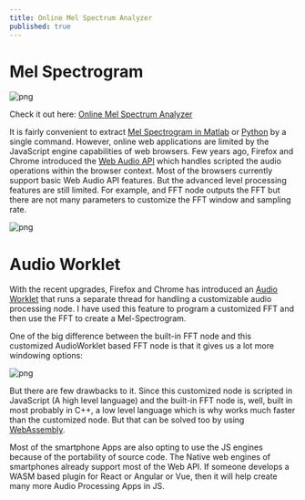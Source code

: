 ```yaml
---
title: Online Mel Spectrum Analyzer
published: true
---
```

<meta name="Online web based Mel-spectrum, power spectrum, FFT analyzer for speech and music processing.">

# [](#Mel-Spectrogram)Mel Spectrogram


![png](https://tabahi.github.io/assets/posts/Online-Mel-Spectrum-Analyzer-1.png)

Check it out here: [Online Mel Spectrum Analyzer](https://tabahi.github.io/Mel-Spectrum-Analyzer/)

It is fairly convenient to extract [Mel Spectrogram in Matlab](https://www.mathworks.com/help/audio/ref/melspectrogram.html) or [Python](https://librosa.org/doc/latest/generated/librosa.feature.melspectrogram.html) by a single command. However, online web applications are limited by the JavaScript engine capabilities of web browsers. Few years ago, Firefox and Chrome introduced the [Web Audio API](https://developer.mozilla.org/en-US/docs/Web/API/Web_Audio_API) which handles scripted the audio operations within the browser context. Most of the browsers currently support basic Web Audio API features. But the advanced level processing features are still limited. For example, and FFT node outputs the FFT but there are not many parameters to customize the FFT window and sampling rate.


![png](https://www.mathworks.com/help/audio/ref/melspectrogram_2.png)

# [](#Audio-Worklet)Audio Worklet

With the recent upgrades, Firefox and Chrome has introduced an [Audio Worklet](https://developer.mozilla.org/en-US/docs/Web/API/AudioWorkletNode) that runs a separate thread for handling a customizable audio processing node. I have used this feature to program a customized FFT and then use the FFT to create a Mel-Spectrogram.

One of the big difference between the built-in FFT node and this customized AudioWorklet based FFT node is that it gives us a lot more windowing options:


![png](https://tabahi.github.io/assets/posts/Online-Mel-Spectrum-Analyzer-2.png)

But there are few drawbacks to it. Since this customized node is scripted in JavaScript (A high level language) and the built-in FFT node is, well, built in most probably in C++, a low level language which is why works much faster than the customized node. But that can be solved too by using [WebAssembly](https://developer.mozilla.org/en-US/docs/WebAssembly).

Most of the smartphone Apps are also opting to use the JS engines because of the portability of source code. The Native web engines of smartphones already support most of the Web API. If someone develops a WASM based plugin for React or Angular or Vue, then it will help create many more Audio Processing Apps in JS.

